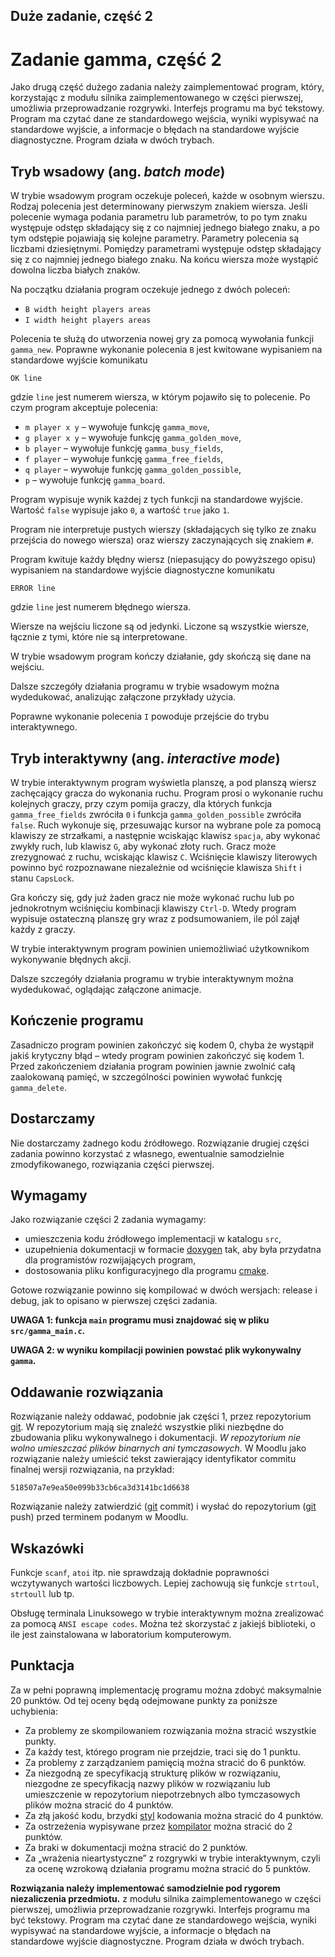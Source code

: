 ## Duże zadanie, część 2

# Zadanie gamma, część 2

Jako drugą część dużego zadania należy zaimplementować program, który, korzystając z modułu silnika zaimplementowanego w części pierwszej, umożliwia przeprowadzanie rozgrywki. Interfejs programu ma być tekstowy. Program ma czytać dane ze standardowego wejścia, wyniki wypisywać na standardowe wyjście, a informacje o błędach na standardowe wyjście diagnostyczne. Program działa w dwóch trybach.

## Tryb wsadowy (ang. _batch mode_)

W trybie wsadowym program oczekuje poleceń, każde w osobnym wierszu. Rodzaj polecenia jest determinowany pierwszym znakiem wiersza. Jeśli polecenie wymaga podania parametru lub parametrów, to po tym znaku występuje odstęp składający się z co najmniej jednego białego znaku, a po tym odstępie pojawiają się kolejne parametry. Parametry polecenia są liczbami dziesiętnymi. Pomiędzy parametrami występuje odstęp składający się z co najmniej jednego białego znaku. Na końcu wiersza może wystąpić dowolna liczba białych znaków.

Na początku działania program oczekuje jednego z dwóch poleceń:

*   `B width height players areas`
*   `I width height players areas`

Polecenia te służą do utworzenia nowej gry za pomocą wywołania funkcji `gamma_new`. Poprawne wykonanie polecenia `B` jest kwitowane wypisaniem na standardowe wyjście komunikatu

`OK line`

gdzie `line` jest numerem wiersza, w którym pojawiło się to polecenie. Po czym program akceptuje polecenia:

*   `m player x y` – wywołuje funkcję `gamma_move`,
*   `g player x y` – wywołuje funkcję `gamma_golden_move`,
*   `b player` – wywołuje funkcję `gamma_busy_fields`,
*   `f player` – wywołuje funkcję `gamma_free_fields`,
*   `q player` – wywołuje funkcję `gamma_golden_possible`,
*   `p` – wywołuje funkcję `gamma_board`.

Program wypisuje wynik każdej z tych funkcji na standardowe wyjście. Wartość `false` wypisuje jako `0`, a wartość `true` jako `1`.

Program nie interpretuje pustych wierszy (składających się tylko ze znaku przejścia do nowego wiersza) oraz wierszy zaczynających się znakiem `#`.

Program kwituje każdy błędny wiersz (niepasujący do powyższego opisu) wypisaniem na standardowe wyjście diagnostyczne komunikatu

`ERROR line`

gdzie `line` jest numerem błędnego wiersza.

Wiersze na wejściu liczone są od jedynki. Liczone są wszystkie wiersze, łącznie z tymi, które nie są interpretowane.

W trybie wsadowym program kończy działanie, gdy skończą się dane na wejściu.

Dalsze szczegóły działania programu w trybie wsadowym można wydedukować, analizując załączone przykłady użycia.

Poprawne wykonanie polecenia `I` powoduje przejście do trybu interaktywnego.

## Tryb interaktywny (ang. _interactive mode_)

W trybie interaktywnym program wyświetla planszę, a pod planszą wiersz zachęcający gracza do wykonania ruchu. Program prosi o wykonanie ruchu kolejnych graczy, przy czym pomija graczy, dla których funkcja `gamma_free_fields` zwróciła `0` i funkcja `gamma_golden_possible` zwróciła `false`. Ruch wykonuje się, przesuwając kursor na wybrane pole za pomocą klawiszy ze strzałkami, a następnie wciskając klawisz `spacja`, aby wykonać zwykły ruch, lub klawisz `G`, aby wykonać złoty ruch. Gracz może zrezygnować z ruchu, wciskając klawisz `C`. Wciśnięcie klawiszy literowych powinno być rozpoznawane niezależnie od wciśnięcie klawisza `Shift` i stanu `CapsLock`.

Gra kończy się, gdy już żaden gracz nie może wykonać ruchu lub po jednokrotnym wciśnięciu kombinacji klawiszy `Ctrl-D`. Wtedy program wypisuje ostateczną planszę gry wraz z podsumowaniem, ile pól zajął każdy z graczy.

W trybie interaktywnym program powinien uniemożliwiać użytkownikom wykonywanie błędnych akcji.

Dalsze szczegóły działania programu w trybie interaktywnym można wydedukować, oglądając załączone animacje.

## Kończenie programu

Zasadniczo program powinien zakończyć się kodem 0, chyba że wystąpił jakiś krytyczny błąd – wtedy program powinien zakończyć się kodem 1. Przed zakończeniem działania program powinien jawnie zwolnić całą zaalokowaną pamięć, w szczególności powinien wywołać funkcję `gamma_delete`.

## Dostarczamy

Nie dostarczamy żadnego kodu źródłowego. Rozwiązanie drugiej części zadania powinno korzystać z własnego, ewentualnie samodzielnie zmodyfikowanego, rozwiązania części pierwszej.

## Wymagamy

Jako rozwiązanie części 2 zadania wymagamy:

*   umieszczenia kodu źródłowego implementacji w katalogu `src`,
*   uzupełnienia dokumentacji w formacie [doxygen](https://moodle.mimuw.edu.pl/mod/page/view.php?id=21498 "Doxygen") tak, aby była przydatna dla programistów rozwijających program,
*   dostosowania pliku konfiguracyjnego dla programu [cmake](https://moodle.mimuw.edu.pl/mod/page/view.php?id=21497 "CMake").

Gotowe rozwiązanie powinno się kompilować w dwóch wersjach: release i debug, jak to opisano w pierwszej części zadania.

**UWAGA 1: funkcja `main` programu musi znajdować się w pliku `src/gamma_main.c`.**

**UWAGA 2: w wyniku kompilacji powinien powstać plik wykonywalny `gamma`.**

## Oddawanie rozwiązania

Rozwiązanie należy oddawać, podobnie jak części 1, przez repozytorium [git](https://moodle.mimuw.edu.pl/mod/page/view.php?id=21494 "Git"). W repozytorium mają się znaleźć wszystkie pliki niezbędne do zbudowania pliku wykonywalnego i dokumentacji. _W repozytorium nie wolno umieszczać plików binarnych ani tymczasowych._ W Moodlu jako rozwiązanie należy umieścić tekst zawierający identyfikator commitu finalnej wersji rozwiązania, na przykład:

    518507a7e9ea50e099b33cb6ca3d3141bc1d6638

Rozwiązanie należy zatwierdzić ([git](https://moodle.mimuw.edu.pl/mod/page/view.php?id=21494 "Git") commit) i wysłać do repozytorium ([git](https://moodle.mimuw.edu.pl/mod/page/view.php?id=21494 "Git") push) przed terminem podanym w Moodlu.

## Wskazówki

Funkcje `scanf`, `atoi` itp. nie sprawdzają dokładnie poprawności wczytywanych wartości liczbowych. Lepiej zachowują się funkcje `strtoul`, `strtoull` lub tp.

Obsługę terminala Linuksowego w trybie interaktywnym można zrealizować za pomocą `ANSI escape codes`. Można też skorzystać z jakiejś biblioteki, o ile jest zainstalowana w laboratorium komputerowym.

## Punktacja

Za w pełni poprawną implementację programu można zdobyć maksymalnie 20 punktów. Od tej oceny będą odejmowane punkty za poniższe uchybienia:

*   Za problemy ze skompilowaniem rozwiązania można stracić wszystkie punkty.
*   Za każdy test, którego program nie przejdzie, traci się do 1 punktu.
*   Za problemy z zarządzaniem pamięcią można stracić do 6 punktów.
*   Za niezgodną ze specyfikacją strukturę plików w rozwiązaniu, niezgodne ze specyfikacją nazwy plików w rozwiązaniu lub umieszczenie w repozytorium niepotrzebnych albo tymczasowych plików można stracić do 4 punktów.
*   Za złą jakość kodu, brzydki [styl](https://moodle.mimuw.edu.pl/mod/page/view.php?id=21479 "Styl") kodowania można stracić do 4 punktów.
*   Za ostrzeżenia wypisywane przez [kompilator](https://moodle.mimuw.edu.pl/mod/page/view.php?id=21482 "Kompilator") można stracić do 2 punktów.
*   Za braki w dokumentacji można stracić do 2 punktów.
*   Za „wrażenia nieartystyczne” z rozgrywki w trybie interaktywnym, czyli za ocenę wzrokową działania programu można stracić do 5 punktów.

**Rozwiązania należy implementować samodzielnie pod rygorem niezaliczenia przedmiotu.** z modułu silnika zaimplementowanego w części pierwszej, umożliwia przeprowadzanie rozgrywki. Interfejs programu ma być tekstowy. Program ma czytać dane ze standardowego wejścia, wyniki wypisywać na standardowe wyjście, a informacje o błędach na standardowe wyjście diagnostyczne. Program działa w dwóch trybach.
